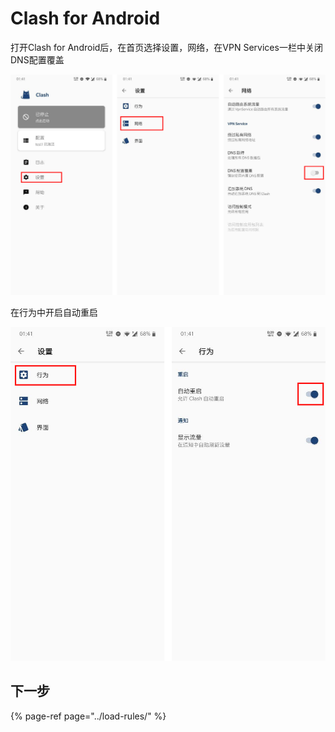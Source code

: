 # Clash for Android

打开Clash for Android后，在首页选择设置，网络，在VPN Services一栏中关闭DNS配置覆盖

![&#x5173;&#x95ED;DNS&#x914D;&#x7F6E;&#x8986;&#x76D6;](../../.gitbook/assets/photo1.jpg)



在行为中开启自动重启

![](../../.gitbook/assets/photo2%20%281%29.jpg)

## 下一步

{% page-ref page="../load-rules/" %}

